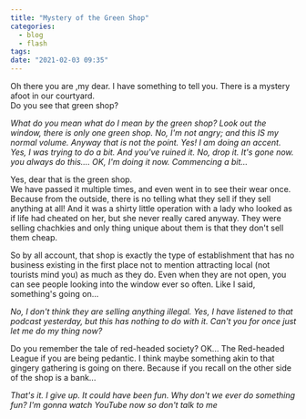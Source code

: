 ```yaml
---
title: "Mystery of the Green Shop"
categories:
  - blog
  - flash
tags:
date: "2021-02-03 09:35"
---
```

Oh there you are ,my dear. I have something to tell you. There is a mystery afoot in our courtyard.  
Do you see that green shop?  

 *What do you mean what do I mean by the green shop? Look out the window, there is only one green shop.  No, I'm not angry; and this IS my normal volume. Anyway that is not the point. Yes! I am doing an accent. Yes, I was trying to do a bit. And you've ruined it. No, drop it. It's gone now. you always do this.... OK, I'm doing it now. Commencing a bit...*  

Yes, dear that is the green shop.  
We have passed it multiple times, and even went in to see their wear once. Because from the outside, there is no telling what they sell if they sell anything at all! And it was a shirty little operation with a lady who looked as if life had cheated on her, but she never really cared anyway. They were selling chachkies and only thing unique about them is that they don't sell them cheap.

So by all account, that shop is exactly the type of establishment that has no business existing in the first place not to mention attracting local (not tourists mind you) as much as they do. Even when they are not open, you can see people looking into the window ever so often. Like I said, something's going on...

*No, I don't think they are selling anything illegal. Yes, I have listened to that podcast yesterday, but this has nothing to do with it. Can't you for once just let me do my thing now?*

Do you remember the tale of red-headed society? OK... The Red-headed League if you are being pedantic. I think maybe something akin to that gingery gathering is going on there. Because if you recall on the other side of the shop is a bank...

*That's it. I give up. It could have been fun. Why don't we ever do something fun? I'm gonna watch YouTube now so don't talk to me*
